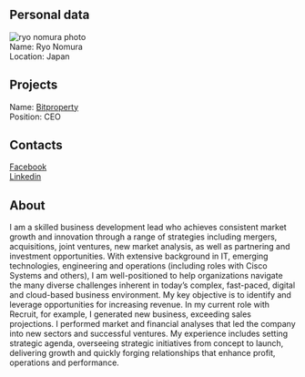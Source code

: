 ## Personal data
![ryo nomura photo](photo/ryo_nomura.png)  
Name:   Ryo Nomura  
Location: Japan  
## Projects 
Name: [Bitproperty](../projects/bitproperty.md)  
Position:    CEO
## Contacts
[Facebook](https://www.facebook.com/ryo.nomura)    
[Linkedin](https://www.linkedin.com/in/nomuraryo/)
## About
I am a skilled business development lead who achieves consistent market growth and innovation through a range of strategies including mergers, acquisitions, joint ventures, new market analysis, as well as partnering and investment opportunities. With extensive background in IT, emerging technologies, engineering and operations (including roles with Cisco Systems and others), I am well-positioned to help organizations navigate the many diverse challenges inherent in today’s complex, fast-paced, digital and cloud-based business environment. My key objective is to identify and leverage opportunities for increasing revenue. In my current role with Recruit, for example, I generated new business, exceeding sales projections. I performed market and financial analyses that led the company into new sectors and successful ventures. My experience includes setting strategic agenda, overseeing strategic initiatives from concept to launch, delivering growth and quickly forging relationships that enhance profit, operations and performance.
